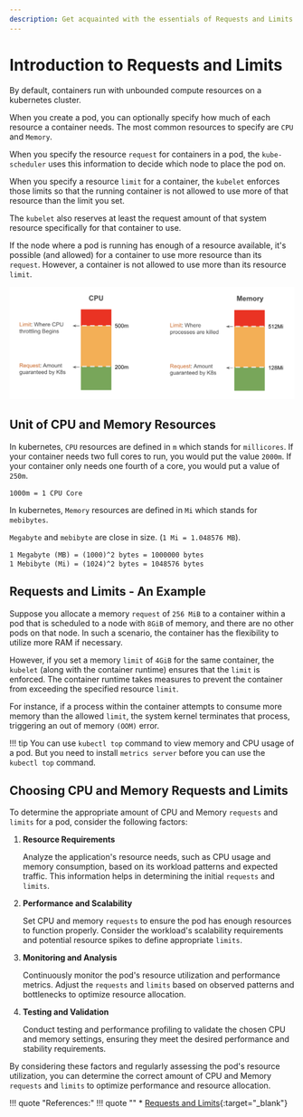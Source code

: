 ```yaml
---
description: Get acquainted with the essentials of Requests and Limits in Kubernetes. Learn how to allocate and manage computing resources effectively.
---
```



# Introduction to Requests and Limits

By default, containers run with unbounded compute resources on a kubernetes cluster.

When you create a pod, you can optionally specify how much of each resource a container needs. The most common resources to specify are `CPU` and `Memory`.

When you specify the resource `request` for containers in a pod, the `kube-scheduler` uses this information to decide which node to place the pod on.

When you specify a resource `limit` for a container, the `kubelet` enforces those limits so that the running container is not allowed to use more of that resource than the limit you set.

The `kubelet` also reserves at least the request amount of that system resource specifically for that container to use.

If the node where a pod is running has enough of a resource available, it's possible (and allowed) for a container to use more resource than its `request`. However, a container is not allowed to use more than its resource `limit`.

<p align="center">
    <img src="../../../../assets/eks-course-images/requests-and-limits/requests-and-limits.png" alt="Requests and Limits in Kubernetes" loading="lazy" width="600" />
</p>


## Unit of CPU and Memory Resources

In kubernetes, `CPU` resources are defined in `m` which stands for `millicores`. If your container needs two full cores to run, you would put the value `2000m`. If your container only needs one fourth of a core, you would put a value of `250m`.

```
1000m = 1 CPU Core
```

In kubernetes, `Memory` resources are defined in `Mi` which stands for `mebibytes`. 

`Megabyte` and `mebibyte` are close in size. (`1 Mi = 1.048576 MB`).

```
1 Megabyte (MB) = (1000)^2 bytes = 1000000 bytes
1 Mebibyte (Mi) = (1024)^2 bytes = 1048576 bytes
```


## Requests and Limits - An Example

Suppose you allocate a memory `request` of `256 MiB` to a container within a pod that is scheduled to a node with `8GiB` of memory, and there are no other pods on that node. In such a scenario, the container has the flexibility to utilize more RAM if necessary.

However, if you set a memory `limit` of `4GiB` for the same container, the `kubelet` (along with the container runtime) ensures that the `limit` is enforced. The container runtime takes measures to prevent the container from exceeding the specified resource `limit`.

For instance, if a process within the container attempts to consume more memory than the allowed `limit`, the system kernel terminates that process, triggering an out of memory `(OOM)` error.

!!! tip
    You can use `kubectl top` command to view memory and CPU usage of a pod. But you need to install `metrics server` before you can use the `kubectl top` command.



## Choosing CPU and Memory Requests and Limits

To determine the appropriate amount of CPU and Memory `requests` and `limits` for a pod, consider the following factors:

1. **Resource Requirements**

    Analyze the application's resource needs, such as CPU usage and memory consumption, based on its workload patterns and expected traffic. This information helps in determining the initial `requests` and `limits`.

2. **Performance and Scalability**

    Set CPU and memory `requests` to ensure the pod has enough resources to function properly. Consider the workload's scalability requirements and potential resource spikes to define appropriate `limits`.

3. **Monitoring and Analysis**

    Continuously monitor the pod's resource utilization and performance metrics. Adjust the `requests` and `limits` based on observed patterns and bottlenecks to optimize resource allocation.

4. **Testing and Validation**

    Conduct testing and performance profiling to validate the chosen CPU and memory settings, ensuring they meet the desired performance and stability requirements.

By considering these factors and regularly assessing the pod's resource utilization, you can determine the correct amount of CPU and Memory `requests` and `limits` to optimize performance and resource allocation.


!!! quote "References:"
    !!! quote ""
        * [Requests and Limits]{:target="_blank"}


<!-- Hyperlinks -->
[Requests and Limits]: https://kubernetes.io/docs/concepts/configuration/manage-resources-containers/#requests-and-limits
